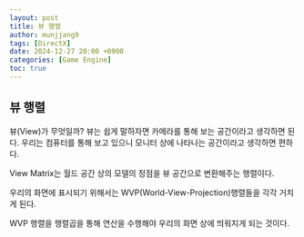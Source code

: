 ```yaml
---
layout: post
title: 뷰 행렬
author: munjjang9
tags: [DirectX]
date: 2024-12-27 20:00 +0900
categories: [Game Engine]
toc: true
---
```


## 뷰 행렬

뷰(View)가 무엇일까? 뷰는 쉽게 말하자면 카메라를 통해 보는 공간이라고 생각하면 된다. 우리는 컴퓨터를 통해 보고 있으니 모니터 상에 나타나는 공간이라고 생각하면 편하다.

View Matrix는 월드 공간 상의 모델의 정점을 뷰 공간으로 변환해주는 행렬이다.

우리의 화면에 표시되기 위해서는 WVP(World-View-Projection)행렬들을 각각 거치게 된다.

WVP 행렬을 행렬곱을 통해 연산을 수행해야 우리의 화면 상에 띄워지게 되는 것이다.

